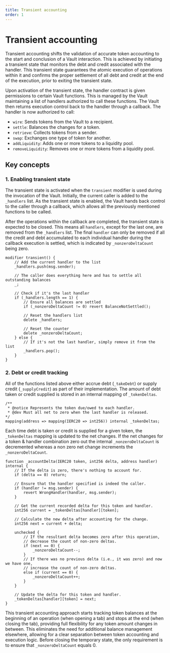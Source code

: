 ```yaml
---
title: Transient accounting
order: 1
---
```


# Transient accounting

Transient accounting shifts the validation of accurate token accounting to the start and conclusion of a Vault interaction. This is achieved by initiating a transient state that monitors the debt and credit associated with the handler. This transient state guarantees the atomic execution of operations within it and confirms the proper settlement of all debt and credit at the end of the execution, prior to exiting the transient state.

Upon activation of the transient state, the handler contract is given permissions to certain Vault functions. This is managed by the Vault maintaining a list of handlers authorized to call these functions. The Vault then returns execution control back to the handler through a callback. The handler is now authorized to call:

- `wire`: Sends tokens from the Vault to a recipient.
- `settle`: Balances the changes for a token.
- `retrieve`: Collects tokens from a sender.
- `swap`: Exchanges one type of token for another.
- `addLiquidity`: Adds one or more tokens to a liquidity pool.
- `removeLiquidity`: Removes one or more tokens from a liquidity pool.

## Key concepts

### 1. Enabling transient state
The transient state is activated when the `transient` modifier is used during the invocation of the Vault. Initially, the current caller is added to the `_handlers` list. As the transient state is enabled, the Vault hands back control to the caller through a callback, which allows all the previously mentioned functions to be called. 

After the operations within the callback are completed, the transient state is expected to be closed. This means all `handlers`, except for the last one, are removed from the `_handlers` list. The final `handler` can only be removed if all the credit and debt accumulated to each individual handler during the callback execution is settled, which is indicated by `_nonzeroDeltaCount` being zero.

```solidity
modifier transient() {
    // Add the current handler to the list
    _handlers.push(msg.sender);

    // The caller does everything here and has to settle all outstanding balances
    _;

    // Check if it's the last handler
    if (_handlers.length == 1) {
        // Ensure all balances are settled
        if (_nonzeroDeltaCount != 0) revert BalanceNotSettled();

        // Reset the handlers list
        delete _handlers;

        // Reset the counter
        delete _nonzeroDeltaCount;
    } else {
        // If it's not the last handler, simply remove it from the list
        _handlers.pop();
    }
}
```

### 2. Debt or credit tracking

All of the functions listed above either accrue debt (`_takeDebt`) or supply credit (`_supplyCredit`) as part of their implementation. The amount of debt taken or credit supplied is stored in an internal mapping of `_tokenDeltas`. 

```solidity
/**
 * @notice Represents the token due/owed to each handler.
 * @dev Must all net to zero when the last handler is released.
*/
mapping(address => mapping(IERC20 => int256)) internal _tokenDeltas;
```

Each time debt is taken or credit is supplied for a given token, the `_tokenDeltas` mapping is updated to the net changes. If the net changes for a token & handler combination zero out the internal `_nonzeroDeltaCount` is decremented whereas a non zero net change increments the `_nonzeroDeltaCount`. 

```solidity
function _accountDelta(IERC20 token, int256 delta, address handler) internal {
    // If the delta is zero, there's nothing to account for.
    if (delta == 0) return;

    // Ensure that the handler specified is indeed the caller.
    if (handler != msg.sender) {
        revert WrongHandler(handler, msg.sender);
    }

    // Get the current recorded delta for this token and handler.
    int256 current = _tokenDeltas[handler][token];

    // Calculate the new delta after accounting for the change.
    int256 next = current + delta;

    unchecked {
        // If the resultant delta becomes zero after this operation,
        // decrease the count of non-zero deltas.
        if (next == 0) {
            _nonzeroDeltaCount--;
        }
        // If there was no previous delta (i.e., it was zero) and now we have one,
        // increase the count of non-zero deltas.
        else if (current == 0) {
            _nonzeroDeltaCount++;
        }
    }

    // Update the delta for this token and handler.
    _tokenDeltas[handler][token] = next;
}
```
This transient accounting approach starts tracking token balances at the beginning of an operation (when opening a tab) and stops at the end (when closing the tab), providing full flexibility for any token amount changes in between. This eliminates the need for additional balance management elsewhere, allowing for a clear separation between token accounting and execution logic. Before closing the temporary state, the only requirement is to ensure that `_nonzeroDeltaCount` equals 0.